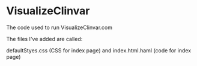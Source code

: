 VisualizeClinvar
================

The code used to run VisualizeClinvar.com

The files I've added are called:

defaultStyes.css (CSS for index page) and
index.html.haml (code for index page)
